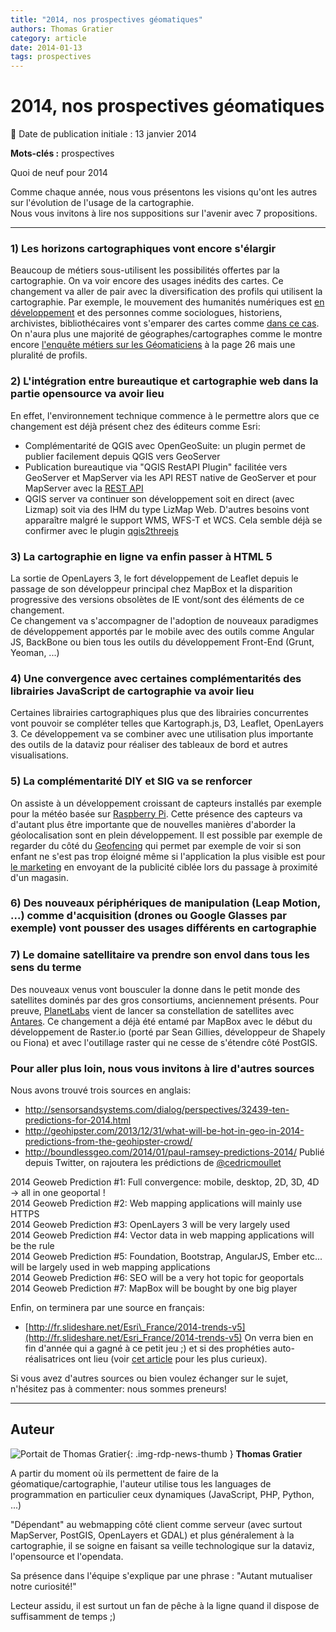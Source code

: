 ```yaml
---
title: "2014, nos prospectives géomatiques"
authors: Thomas Gratier
category: article
date: 2014-01-13
tags: prospectives
---
```


# 2014, nos prospectives géomatiques


:calendar: Date de publication initiale : 13 janvier 2014

**Mots-clés :** prospectives

Quoi de neuf pour 2014

 Comme chaque année, nous vous présentons les visions qu'ont les autres sur l'évolution de l'usage de la cartographie.  
Nous vous invitons à lire nos suppositions sur l'avenir avec 7 propositions.

----

### 1) Les horizons cartographiques vont encore s'élargir

Beaucoup de métiers sous-utilisent les possibilités offertes par la cartographie. On va voir encore des usages inédits des cartes. Ce changement va aller de pair avec la diversification des profils qui utilisent la cartographie. Par exemple, le mouvement des humanités numériques est [en développement](http://www.martingrandjean.ch/association-francophone-humanites-numeriques/) et des personnes comme sociologues, historiens, archivistes, bibliothécaires vont s'emparer des cartes comme [dans ce cas](http://blog.cod-rennes.fr/2013/04/26/une-cartographie-des-livres-en-bibliotheque/). On n'aura plus une majorité de géographes/cartographes comme le montre encore [l'enquête métiers sur les Géomaticiens](http://www.rencontres-sig-la-lettre.fr/wp-content/uploads/2013/06/R2013-geomaticiens-Isenmann.pdf) à la page 26 mais une pluralité de profils.

### 2) L'intégration entre bureautique et cartographie web dans la partie opensource va avoir lieu

En effet, l'environnement technique commence à le permettre alors que ce changement est déjà présent chez des éditeurs comme Esri:

* Complémentarité de QGIS avec OpenGeoSuite: un plugin permet de publier facilement depuis QGIS vers GeoServer
* Publication bureautique via "QGIS RestAPI Plugin" facilitée vers GeoServer et MapServer via les API REST native de GeoServer et pour MapServer avec la [REST API](https://github.com/neogeo-technologies/mra)
* QGIS server va continuer son développement soit en direct (avec Lizmap) soit via des IHM du type LizMap Web. D'autres besoins vont apparaître malgré le support WMS, WFS-T et WCS. Cela semble déjà se confirmer avec le plugin [qgis2threejs](http://www.portailsig.org/content/plugin-qgis-visualisez-facilement-toutes-vos-couches-en-3d-dans-un-navigateur-avec-qgis2thre)
### 3) La cartographie en ligne va enfin passer à HTML 5

La sortie de OpenLayers 3, le fort développement de Leaflet depuis le passage de son développeur principal chez MapBox et la disparition progressive des versions obsolètes de IE vont/sont des éléments de ce changement.  
Ce changement va s'accompagner de l'adoption de nouveaux paradigmes de développement apportés par le mobile avec des outils comme Angular JS, BackBone ou bien tous les outils du développement Front-End (Grunt, Yeoman, ...)

### 4) Une convergence avec certaines complémentarités des librairies JavaScript de cartographie va avoir lieu

Certaines librairies cartographiques plus que des librairies concurrentes vont pouvoir se compléter telles que Kartograph.js, D3, Leaflet, OpenLayers 3. Ce développement va se combiner avec une utilisation plus importante des outils de la dataviz pour réaliser des tableaux de bord et autres visualisations.

### 5) La complémentarité DIY et SIG va se renforcer

On assiste à un développement croissant de capteurs installés par exemple pour la météo basée sur [Raspberry Pi](http://www.raspberrypi.org). Cette présence des capteurs va d'autant plus être importante que de nouvelles manières d'aborder la géolocalisation sont en plein développement. Il est possible par exemple de regarder du côté du [Geofencing](https://fr.wikipedia.org/wiki/Gardiennage_virtuel) qui permet par exemple de voir si son enfant ne s'est pas trop éloigné même si l'application la plus visible est pour [le marketing](http://www.e-marketing.fr/Thematique/Tendances-1000/Breves/Mobile-le-bel-avenir-du-geofencing-230896.htm) en envoyant de la publicité ciblée lors du passage à proximité d'un magasin.

### 6) Des nouveaux périphériques de manipulation (Leap Motion, ...) comme d'acquisition (drones ou Google Glasses par exemple) vont pousser des usages différents en cartographie

### 7) Le domaine satellitaire va prendre son envol dans tous les sens du terme

Des nouveaux venus vont bousculer la donne dans le petit monde des satellites dominés par des gros consortiums, anciennement présents. Pour preuve, [PlanetLabs](http://www.planet-labs.com) vient de lancer sa constellation de satellites avec [Antares](http://www.parabolicarc.com/2014/01/09/antares-launches-cygnus-international-space-station/). Ce changement a déjà été entamé par MapBox avec le début du développement de Raster.io (porté par Sean Gillies, développeur de Shapely ou Fiona) et avec l'outillage raster qui ne cesse de s'étendre côté PostGIS.

### Pour aller plus loin, nous vous invitons à lire d'autres sources

Nous avons trouvé trois sources en anglais:

* <http://sensorsandsystems.com/dialog/perspectives/32439-ten-predictions-for-2014.html>
* <http://geohipster.com/2013/12/31/what-will-be-hot-in-geo-in-2014-predictions-from-the-geohipster-crowd/>
* <http://boundlessgeo.com/2014/01/paul-ramsey-predictions-2014/>
Publié depuis Twitter, on rajoutera les prédictions de [@cedricmoullet](https://twitter.com/cedricmoullet)

2014 Geoweb Prediction #1: Full convergence: mobile, desktop, 2D, 3D, 4D -> all in one geoportal !  
2014 Geoweb Prediction #2: Web mapping applications will mainly use HTTPS  
2014 Geoweb Prediction #3: OpenLayers 3 will be very largely used  
2014 Geoweb Prediction #4: Vector data in web mapping applications will be the rule  
2014 Geoweb Prediction #5: Foundation, Bootstrap, AngularJS, Ember etc... will be largely used in web mapping applications  
2014 Geoweb Prediction #6: SEO will be a very hot topic for geoportals  
2014 Geoweb Prediction #7: MapBox will be bought by one big player

Enfin, on terminera par une source en français:

* [http://fr.slideshare.net/Esri\_France/2014-trends-v5](http://fr.slideshare.net/Esri_France/2014-trends-v5)
On verra bien en fin d'année qui a gagné à ce petit jeu ;) et si des prophéties auto-réalisatrices ont lieu (voir [cet article](http://www.persee.fr/web/revues/home/prescript/article/spgeo_0046-2497_2000_num_29_2_1981) pour les plus curieux).

Si vous avez d'autres sources ou bien voulez échanger sur le sujet, n'hésitez pas à commenter: nous sommes preneurs!



----

## Auteur

![Portait de Thomas Gratier](https://cdn.geotribu.fr/img/internal/contributeurs/tgra.jpg){: .img-rdp-news-thumb }
**Thomas Gratier**

A partir du moment où ils permettent de faire de la géomatique/cartographie, l'auteur utilise tous les languages de programmation en particulier ceux dynamiques (JavaScript, PHP, Python, ...)

"Dépendant" au webmapping côté client comme serveur (avec surtout MapServer, PostGIS, OpenLayers et GDAL) et plus généralement à la cartographie, il se soigne en faisant sa veille technologique sur la dataviz, l'opensource et l'opendata.

Sa présence dans l'équipe s'explique par une phrase : "Autant mutualiser notre curiosité!"

Lecteur assidu, il est surtout un fan de pêche à la ligne quand il dispose de suffisamment de temps ;)
